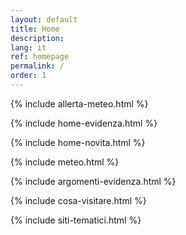 ```yaml
---
layout: default
title: Home
description:
lang: it
ref: homepage
permalink: /
order: 1
---
```


{% include allerta-meteo.html %}

{% include home-evidenza.html %}

{% include home-novita.html %}

{% include meteo.html %}

{% include argomenti-evidenza.html %}

{% include cosa-visitare.html %}

{% include siti-tematici.html %}

